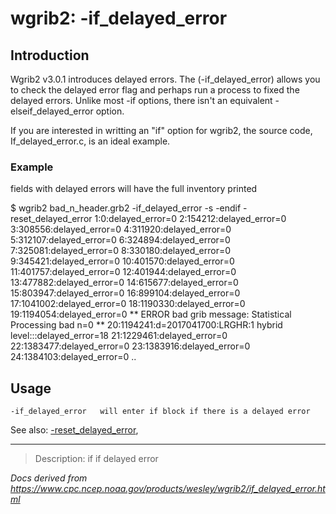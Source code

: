 # wgrib2: -if_delayed_error

## Introduction

Wgrib2 v3.0.1 introduces delayed errors. The (-if_delayed_error) allows you
to check the delayed error flag and perhaps run a process to fixed the delayed errors.
Unlike most -if options, there isn't an equivalent
-elseif_delayed_error option.

If you are interested in writting an "if" option for wgrib2, the source code, If_delayed_error.c,
is an ideal example.

### Example

fields with delayed errors will have the full inventory printed

$ wgrib2 bad_n_header.grb2 -if_delayed_error -s -endif -reset_delayed_error
1:0:delayed_error=0
2:154212:delayed_error=0
3:308556:delayed_error=0
4:311920:delayed_error=0
5:312107:delayed_error=0
6:324894:delayed_error=0
7:325081:delayed_error=0
8:330180:delayed_error=0
9:345421:delayed_error=0
10:401570:delayed_error=0
11:401757:delayed_error=0
12:401944:delayed_error=0
13:477882:delayed_error=0
14:615677:delayed_error=0
15:803947:delayed_error=0
16:899104:delayed_error=0
17:1041002:delayed_error=0
18:1190330:delayed_error=0
19:1194054:delayed_error=0
\*\* ERROR bad grib message: Statistical Processing bad n=0 \*\*
20:1194241:d=2017041700:LRGHR:1 hybrid level:::delayed_error=18
21:1229461:delayed_error=0
22:1383477:delayed_error=0
23:1383916:delayed_error=0
24:1384103:delayed_error=0
..

## Usage

```
-if_delayed_error   will enter if block if there is a delayed error
```

See also:
[-reset_delayed_error](./reset_delayed_error.md),

---

> Description: if if delayed error

_Docs derived from <https://www.cpc.ncep.noaa.gov/products/wesley/wgrib2/if_delayed_error.html>_
